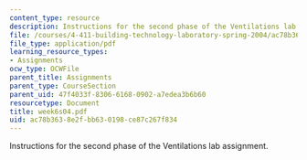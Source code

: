 ```yaml
---
content_type: resource
description: Instructions for the second phase of the Ventilations lab assignment.
file: /courses/4-411-building-technology-laboratory-spring-2004/ac78b3638e2fbb630198ce87c267f834_week6s04.pdf
file_type: application/pdf
learning_resource_types:
- Assignments
ocw_type: OCWFile
parent_title: Assignments
parent_type: CourseSection
parent_uid: 47f4033f-8306-6168-0902-a7edea3b6b60
resourcetype: Document
title: week6s04.pdf
uid: ac78b363-8e2f-bb63-0198-ce87c267f834
---
```

Instructions for the second phase of the Ventilations lab assignment.

